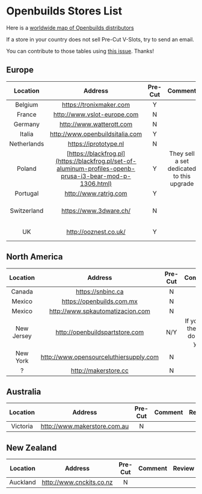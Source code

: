 # Openbuilds Stores List

Here is a [worldwide map of Openbuilds distributors](https://www.google.com/maps/d/u/0/viewer?mid=1pluH7gcGIW6e3wA9oDI7jkD65Ds&hl=en_US&ll=42.83187019940536%2C-15.35732429999996&z=3)

If a store in your country does not sell Pre-Cut V-Slots, try to send an email.

You can contribute to those tables using [this issue](https://github.com/gregsaun/prusa_i3_bear_upgrade/issues/4). Thanks!


## Europe

| Location | Address | Pre-Cut | Comment | Review |
|:--------:|:-------:|:-------:|:-------:|:------:|
| Belgium | https://tronixmaker.com | Y | | |
| France | http://www.vslot-europe.com | N | | |
| Germany | http://www.watterott.com | N | | |
| Italia | http://www.openbuildsitalia.com | Y | | |
| Netherlands | https://iprototype.nl | N | | |
| Poland | [https://blackfrog.pl](https://blackfrog.pl/set-of-aluminum-profiles-openb-prusa-i3-bear-mod-p-1306.html) | Y | They sell a set dedicated to this upgrade | |
| Portugal | http://www.ratrig.com | Y | | |
| Switzerland | https://www.3dware.ch/ | N | | Okay, nothing special |
| UK | http://ooznest.co.uk/ | Y | | Very good |


## North America

| Location | Address | Pre-Cut | Comment | Review |
|:--------:|:-------:|:-------:|:-------:|:------:|
| Canada | https://snbinc.ca | N | | |
| Mexico | https://openbuilds.com.mx | N | | |
| Mexico | http://www.spkautomatizacion.com | N | | |
| New Jersey | http://openbuildspartstore.com | N/Y | If you ask they will do it for you | Very good |
| New York | http://www.opensourceluthiersupply.com | N | | |
| ? | http://makerstore.cc | N | | |


## Australia

| Location | Address | Pre-Cut | Comment | Review |
|:--------:|:-------:|:-------:|:-------:|:------:|
| Victoria | http://www.makerstore.com.au | N | | |


## New Zealand

| Location | Address | Pre-Cut | Comment | Review |
|:--------:|:-------:|:-------:|:-------:|:------:|
| Auckland | http://www.cnckits.co.nz | N | | |